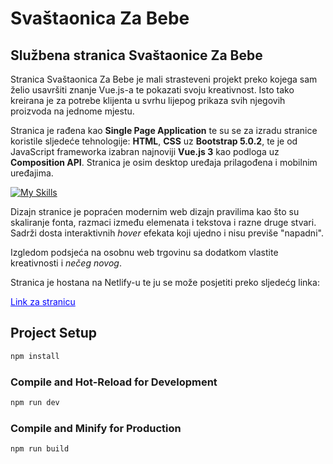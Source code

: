 # Svaštaonica Za Bebe

## Službena stranica Svaštaonice Za Bebe

Stranica Svaštaonica Za Bebe je mali strasteveni projekt preko kojega sam želio usavršiti znanje Vue.js-a te pokazati svoju kreativnost. Isto tako kreirana je za potrebe klijenta u svrhu lijepog prikaza svih njegovih proizvoda na jednome mjestu.

Stranica je rađena kao **Single Page Application** te su se za izradu stranice koristile sljedeće tehnologije: **HTML**, **CSS** uz **Bootstrap 5.0.2**, te je od JavaScript frameworka izabran najnoviji **Vue.js 3** kao podloga uz **Composition API**. Stranica je osim desktop uređaja prilagođena i mobilnim uređajima.

[![My Skills](https://skills.thijs.gg/icons?i=vue,html,css,bootstrap,js)](https://skills.thijs.gg)

Dizajn stranice je popraćen modernim web dizajn pravilima kao što su skaliranje fonta, razmaci između elemenata i tekstova i razne druge stvari. Sadrži dosta interaktivnih _hover_ efekata koji ujedno i nisu previše "napadni".

Izgledom podsjeća na osobnu web trgovinu sa dodatkom vlastite kreativnosti i _nečeg novog_.

Stranica je hostana na Netlify-u te ju se može posjetiti preko sljedećg linka:

<a href="https://svastaonicazabebe.netlify.app" style="color: blue">Link za stranicu</a>

## Project Setup

```sh
npm install
```

### Compile and Hot-Reload for Development

```sh
npm run dev
```

### Compile and Minify for Production

```sh
npm run build
```
